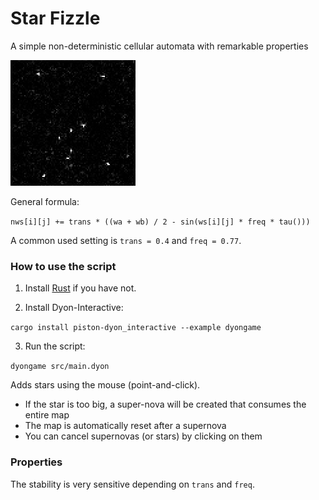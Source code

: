 # Star Fizzle
A simple non-deterministic cellular automata with remarkable properties

<img src="./images/orion.png" width="200" />

General formula:

`nws[i][j] += trans * ((wa + wb) / 2 - sin(ws[i][j] * freq * tau()))`

A common used setting is `trans = 0.4` and `freq = 0.77`.

### How to use the script

1. Install [Rust](https://www.rust-lang.org/) if you have not.

2. Install Dyon-Interactive:

`cargo install piston-dyon_interactive --example dyongame`

3. Run the script:

`dyongame src/main.dyon`

Adds stars using the mouse (point-and-click).

- If the star is too big, a super-nova will be created that consumes the entire map
- The map is automatically reset after a supernova
- You can cancel supernovas (or stars) by clicking on them

### Properties

The stability is very sensitive depending on `trans` and `freq`.
